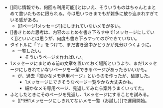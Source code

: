 - [[同じ情報でも、何回も利用可能]]とはいえ、そういうものはちゃんとまとめて書いたものに限られる。今は思いつきまでもが雑多に放り込まれすぎている感がある。
	- [[1ページ1メッセージ]]にしきれていないメモが多い。
- [[書きとめた思考は、内容のまとめを書き下ろす中で1メッセージにしていく]]といいとは思うが、何度も書き下ろすってのができていない。
- タイトルに「？」をつけて、まだ書き途中かどうかが見分けつくように。
	- 一覧したい。
		- そういうページを作ればいい。
- 1メッセージにまとめる前の文章を置いておく場所というより、まだ1メッセージにしきれていないページを一望できるページがあったらいいかも。
	- が、過去「細かなメモ専用ページ」というのを作ったが、破綻した。
		- 1メッセージにできそうなページ一覧やから大丈夫かも。
		- 細かなメモ専用ページ、見返してみたら案外うまくいってた。
- ふとしたときにそのページを見返し、1メッセージにすることを試みる。
	- [[*🗺️1メッセージにしきれてないメモ一覧（お試し）]]で運用開始。
